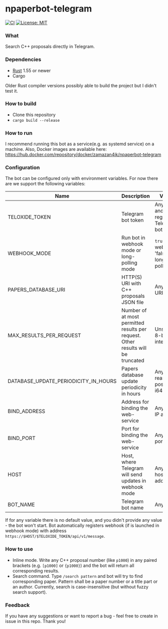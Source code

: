 # npaperbot-telegram
[![CI](https://github.com/ZaMaZaN4iK/npaperbot-telegram/workflows/Continuous%20integration/badge.svg)](https://github.com/ZaMaZaN4iK/npaperbot-telegram/actions)
[![License: MIT](https://img.shields.io/badge/License-MIT-blue.svg)](https://opensource.org/licenses/MIT)

### What
Search C++ proposals directly in Telegram.

### Dependencies
* [Rust](https://www.rust-lang.org/) 1.55 or newer
* Cargo

Older Rust compiler versions possibly able to build the project but I didn't test it.

### How to build
* Clone this repository
* `cargo build --release`

### How to run
I recommend running this bot as a service(e.g. as systemd service) on a machine.
Also, Docker images are available here: https://hub.docker.com/repository/docker/zamazan4ik/npaperbot-telegram

### Configuration
The bot can be configured only with environment variables. For now there are we support the following variables:

| Name | Description | Values | Default value | Required |
|------|-------------|--------|---------------|----------|
| TELOXIDE_TOKEN | Telegram bot token | Any valid and registered Telegram bot token | None | All mods |
| WEBHOOK_MODE | Run bot in webhook mode or long-polling mode | `true` for webhook, 'false' for long-polling | `false` | All mods |
| PAPERS_DATABASE_URI | HTTP(S) URI with C++ proposals JSON file | Any valid URI | `https://wg21.link/index.json` | All mods |
| MAX_RESULTS_PER_REQUEST | Number of at most permitted results per request. Other results will be truncated | Unsigned 8-bit integer | `20` | All mods |
| DATABASE_UPDATE_PERIODICITY_IN_HOURS | Papers database update periodicity in hours | Any reasonable positive i64 integer | `1` | All mods |
| BIND_ADDRESS | Address for binding the web-service | Any valid IP address | `0.0.0.0` | Webhook mode |  
| BIND_PORT | Port for binding the web-service | Any valid port | `8080` | Webhook mode |
| HOST | Host, where Telegram will send updates in webhook mode | Any valid host address | None | Webhook mode |
| BOT_NAME | Telegram bot name | Any string | None | All mods |

If for any variable there is no default value, and you didn't provide any value - the bot won't start.
Bot automatically registers webhook (if is launched in webhook mode) with address `https://$HOST/$TELOXIDE_TOKEN/api/v1/message`.

### How to use
* Inline mode. Write any C++ proposal number (like `p1000`) in any paired brackets (e.g. `[p1000]` or `{p1000}`) and the bot will return all corresponding results.
* Search command. Type `/search pattern` and bot will try to find corresponding paper. Pattern shall be a paper number or a title part or an author.
Currently, search is case-insensitive (but without fuzzy search support).

### Feedback
If you have any suggestions or want to report a bug - feel free to create in issue in this repo. Thank you!
